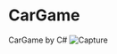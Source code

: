 # CarGame
CarGame by C#
![Capture](https://user-images.githubusercontent.com/58705759/151827974-a1e0efdd-a5ae-48c5-bacb-2e87490dadf1.PNG)
